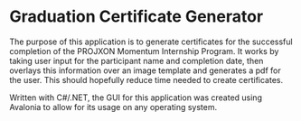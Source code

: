 # Graduation Certificate Generator

The purpose of this application is to generate certificates for the successful completion of the PROJXON Momentum Internship Program. It works by taking user input for the participant name and completion date, then overlays this information over an image template and generates a pdf for the user. This should hopefully reduce time needed to create certificates.

Written with C#/.NET, the GUI for this application was created using Avalonia to allow for its usage on any operating system.
